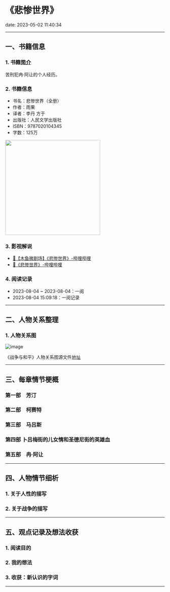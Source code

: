 # 《悲惨世界》
date: 2023-05-02 11:40:34

---

## 一、书籍信息

### 1. 书籍[简介](https://baike.baidu.com/item/%E6%82%B2%E6%83%A8%E4%B8%96%E7%95%8C)

苦刑犯冉·阿让的个人经历。

### 2. 书籍信息
- 书名：悲惨世界（全册）
- 作者：雨果
- 译者：李丹 方于
- 出版社：人民文学出版社
- ISBN：9787020104345
- 字数：125万

<img height="300" src="https://s1.ax1x.com/2023/08/04/pPk3ulV.jpg"/>

### 3. 影视解说

- [🧡【木鱼微剧场】《悲惨世界》-哔哩哔哩](https://www.bilibili.com/video/BV1fs411a7CV)
- [🧡《悲惨世界》-哔哩哔哩](https://www.bilibili.com/bangumi/play/ep746940)


### 4. 阅读记录

- 2023-08-04 ~ 2023-08-04：一阅
- 2023-08-04 15:09:18：一阅记录

  
---

## 二、人物关系整理

### 1. 人物关系图

![image](https://tp.pkoala.com/wp-content/uploads/2020/11/bcsj_jd.jpg)

《战争与和平》人物关系图源文件[地址](https://boardmix.cn/app/share/CAE.COSm0AwgASoQGx5Yaq7JpLJxZ-L5OGiEBTAGQAE/7ejlcw)


---

## 三、每章情节梗概

### 第一部　芳汀

	
### 第二部　柯赛特

	
### 第三部　马吕斯

### 第四部 卜吕梅街的儿女情和圣德尼街的英雄血

### 第五部　冉·阿让

---

## 四、人物情节细析

### 1. 关于人性的描写

### 2. 关于战争的描写


---

## 五、观点记录及想法收获

### 1. 阅读目的


### 2. 我的想法 


### 3. 收获：新认识的字词

---
